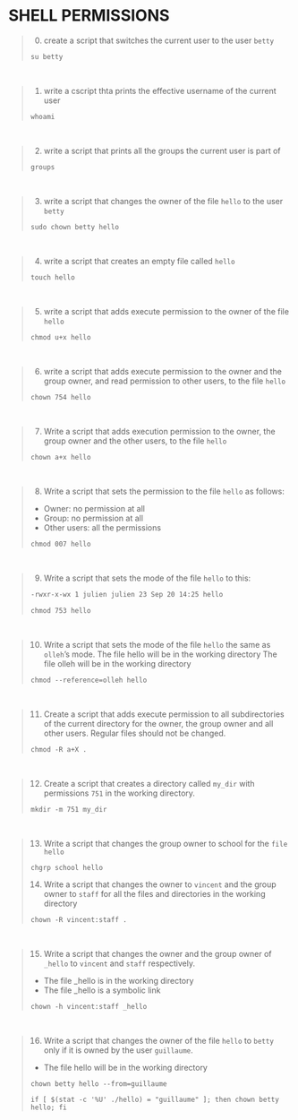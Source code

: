 # SHELL PERMISSIONS

> 0. create a script that switches the current user to the user `betty`
>```console
>su betty
>```  
<br/>

> 1. write a cscript thta prints the effective username of the current user
>```console
>whoami
>```  
<br/>

> 2. write a script that prints all the groups the current user is part of
>```console
>groups
>```
<br/>

> 3. write a script that changes the owner of the file `hello` to the user `betty`
>```console
>sudo chown betty hello
>```
<br/>

> 4. write a script that creates an empty file called `hello`
>```console
>touch hello
>```
<br/>

> 5. write a script that adds execute permission to the owner of the file `hello`
>```console
>chmod u+x hello
>```
<br/>

> 6. write a script that adds execute permission to the owner and the group owner, and read permission to other users, to the file `hello`
>```console
>chown 754 hello
>```
<br/>

> 7. Write a script that adds execution permission to the owner, the group owner and the other users, to the file `hello`
>```console
>chown a+x hello
>```
<br/>

> 8. Write a script that sets the permission to the file `hello` as follows:
>- Owner: no permission at all
>- Group: no permission at all
>- Other users: all the permissions
>```console
>chmod 007 hello
>```
<br/>

> 9. Write a script that sets the mode of the file `hello` to this:
>```sh
>-rwxr-x-wx 1 julien julien 23 Sep 20 14:25 hello
>```
>```console
>chmod 753 hello
>```
<br/>

> 10. Write a script that sets the mode of the file `hello` the same as `olleh`’s mode.
> The file hello will be in the working directory
> The file olleh will be in the working directory
>```console
>chmod --reference=olleh hello
>```
<br/>

> 11. Create a script that adds execute permission to all subdirectories of the current directory for the owner, the group owner and all other users. Regular files should not be changed.
>```console
>chmod -R a+X .
>```
<br/>

> 12. Create a script that creates a directory called `my_dir` with permissions `751` in the working directory.
>```console
>mkdir -m 751 my_dir
>```
<br/>

> 13. Write a script that changes the group owner to school for the `file hello`
>```console
>chgrp school hello
>```
> 14. Write a script that changes the owner to `vincent` and the group owner to `staff` for all the files and directories in the working directory
>```console
>chown -R vincent:staff .
>```
</br>

> 15. Write a script that changes the owner and the group owner of `_hello` to `vincent` and `staff` respectively.  
> - The file _hello is in the working directory
> - The file _hello is a symbolic link
>```console
>chown -h vincent:staff _hello
>```
<br/>

> 16. Write a script that changes the owner of the file `hello` to `betty` only if it is owned by the user `guillaume`.  
> - The file hello will be in the working directory
>```console
>chown betty hello --from=guillaume
>```
>```console
>if [ $(stat -c '%U' ./hello) = "guillaume" ]; then chown betty hello; fi
>```
<br/>

